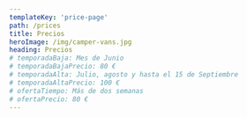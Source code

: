 ```yaml
---
templateKey: 'price-page'
path: /prices
title: Precios
heroImage: /img/camper-vans.jpg
heading: Precios
# temporadaBaja: Mes de Junio
# temporadaBajaPrecio: 80 €
# temporadaAlta: Julio, agosto y hasta el 15 de Septiembre
# temporadaAltaPrecio: 100 €
# ofertaTiempo: Más de dos semanas
# ofertaPrecio: 80 €
---
```

